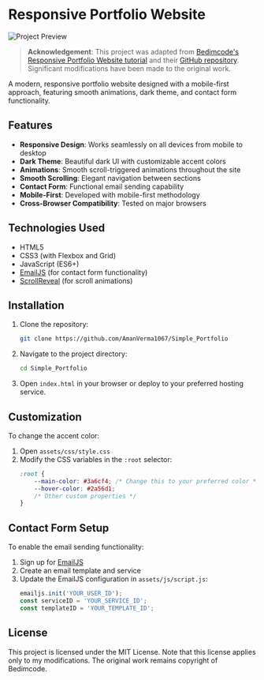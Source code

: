 #  Responsive Portfolio Website

![Project Preview](https://simple-portfolio-tan-psi.vercel.app/)

> **Acknowledgement**: This project was adapted from [Bedimcode's Responsive Portfolio Website tutorial](https://www.youtube.com/watch?v=27JtRAI3QO8) and their [GitHub repository](https://github.com/bedimcode/responsive-portfolio-website). Significant modifications have been made to the original work.

A modern, responsive portfolio website designed with a mobile-first approach, featuring smooth animations, dark theme, and contact form functionality.

## Features

- **Responsive Design**: Works seamlessly on all devices from mobile to desktop
- **Dark Theme**: Beautiful dark UI with customizable accent colors
- **Animations**: Smooth scroll-triggered animations throughout the site
- **Smooth Scrolling**: Elegant navigation between sections
- **Contact Form**: Functional email sending capability
- **Mobile-First**: Developed with mobile-first methodology
- **Cross-Browser Compatibility**: Tested on major browsers

## Technologies Used

- HTML5
- CSS3 (with Flexbox and Grid)
- JavaScript (ES6+)
- [EmailJS](https://www.emailjs.com/) (for contact form functionality)
- [ScrollReveal](https://scrollrevealjs.org/) (for scroll animations)

## Installation

1. Clone the repository:
   ```bash
   git clone https://github.com/AmanVerma1067/Simple_Portfolio
   ```

2. Navigate to the project directory:
   ```bash
   cd Simple_Portfolio
   ```

3. Open `index.html` in your browser or deploy to your preferred hosting service.

## Customization

To change the accent color:
1. Open `assets/css/style.css`
2. Modify the CSS variables in the `:root` selector:
   ```css
   :root {
       --main-color: #3a6cf4; /* Change this to your preferred color */
       --hover-color: #2a56d1;
       /* Other custom properties */
   }
   ```

## Contact Form Setup

To enable the email sending functionality:

1. Sign up for [EmailJS](https://www.emailjs.com/)
2. Create an email template and service
3. Update the EmailJS configuration in `assets/js/script.js`:
   ```javascript
   emailjs.init('YOUR_USER_ID');
   const serviceID = 'YOUR_SERVICE_ID';
   const templateID = 'YOUR_TEMPLATE_ID';
   ```

## License
This project is licensed under the MIT License. Note that this license applies only to my modifications. The original work remains copyright of Bedimcode.


